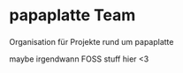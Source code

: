 <h1 align="left">papaplatte Team</h1>

###

<p align="left">Organisation für Projekte rund um papaplatte</p>
<p align="left">maybe irgendwann FOSS stuff hier <3</p>

###
